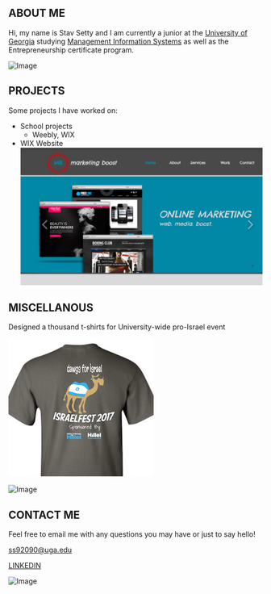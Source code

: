 ## ABOUT ME

Hi, my name is Stav Setty and I am currently a junior at the [University of Georgia](http://www.uga.edu) studying [Management Information Systems](http://www.terry.uga.edu/undergraduate/majors/management-information-systems) as well as the Entrepreneurship certificate program. 

![Image](smiley.gif)

## PROJECTS
Some projects I have worked on: 
- School projects 
  - Weebly, WIX 
- WIX Website 
![Image](mboost.jpg)

## MISCELLANOUS  

Designed a thousand t-shirts for University-wide pro-Israel event 

![Image](tshirt.jpg)


![Image](smiley.gif)

## CONTACT ME
Feel free to email me with any questions you may have or just to say hello! 

ss92090@uga.edu 

[LINKEDIN](https://www.linkedin.com/in/stavsetty/) 

![Image](smiley.gif)


